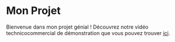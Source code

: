# Mon Projet

Bienvenue dans mon projet génial ! Découvrez notre vidéo technicocommercial de démonstration que vous pouvez trouver [ici]([https://drive.google.com/file/d/1LpDcD7kLM5FwUGifXdVuqZ22EoH43ba7/view?usp=drive_link).

